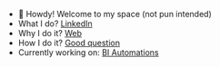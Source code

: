 - 👋  Howdy! Welcome to my space (not pun intended) 
- What I do? [LinkedIn](www.linkedin.com/in/janiceandrews)
- Why I do it? [Web](https://www.jawebport.com/)
- How I do it? [Good question](https://www.kindpng.com/picc/m/131-1311936_topsecret-shhh-its-a-secret-hd-png-download.png)
- Currently working on: [BI Automations](https://www.datasciencecentral.com/profiles/blogs/5-tasks-you-can-automate-in-business-intelligence-bi-and)

<!---
Frostyjayy/Frostyjayy is a ✨ special ✨ repository because its `README.md` (this file) appears on your GitHub profile.
You can click the Preview link to take a look at your changes.
--->
